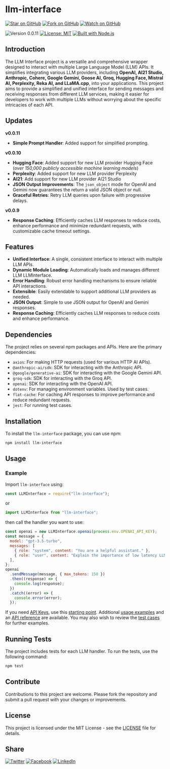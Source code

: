 # llm-interface

[![Star on GitHub](https://img.shields.io/github/stars/samestrin/llm-interface?style=social)](https://github.com/samestrin/llm-interface/stargazers) [![Fork on GitHub](https://img.shields.io/github/forks/samestrin/llm-interface?style=social)](https://github.com/samestrin/llm-interface/network/members) [![Watch on GitHub](https://img.shields.io/github/watchers/samestrin/llm-interface?style=social)](https://github.com/samestrin/llm-interface/watchers)

![Version 0.0.11](https://img.shields.io/badge/Version-0.0.11-blue) [![License: MIT](https://img.shields.io/badge/License-MIT-yellow.svg)](https://opensource.org/licenses/MIT) [![Built with Node.js](https://img.shields.io/badge/Built%20with-Node.js-green)](https://nodejs.org/)

## Introduction

The LLM Interface project is a versatile and comprehensive wrapper designed to interact with multiple Large Language Model (LLM) APIs. It simplifies integrating various LLM providers, including **OpenAI, AI21 Studio, Anthropic, Cohere, Google Gemini, Goose AI, Groq, Hugging Face, Mistral AI, Perplexity, Reka AI, and LLaMA.cpp**, into your applications. This project aims to provide a simplified and unified interface for sending messages and receiving responses from different LLM services, making it easier for developers to work with multiple LLMs without worrying about the specific intricacies of each API.

## Updates

**v0.0.11**

- **Simple Prompt Handler**: Added support for simplified prompting.

**v0.0.10**

- **Hugging Face**: Added support for new LLM provider Hugging Face (_over 150,000 publicly accessible machine learning models_)
- **Perplexity**: Added support for new LLM provider Perplexity
- **AI21**: Add support for new LLM provider AI21 Studio
- **JSON Output Improvements**: The `json_object` mode for OpenAI and Gemini now guarantees the return a valid JSON object or null.
- **Graceful Retries**: Retry LLM queries upon failure with progressive delays.

**v0.0.9**

- **Response Caching**: Efficiently caches LLM responses to reduce costs, enhance performance and minimize redundant requests, with customizable cache timeout settings.

## Features

- **Unified Interface**: A single, consistent interface to interact with multiple LLM APIs.
- **Dynamic Module Loading**: Automatically loads and manages different LLM LLMInterface.
- **Error Handling**: Robust error handling mechanisms to ensure reliable API interactions.
- **Extensible**: Easily extendable to support additional LLM providers as needed.
- **JSON Output**: Simple to use JSON output for OpenAI and Gemini responses.
- **Response Caching**: Efficiently caches LLM responses to reduce costs and enhance performance.

## Dependencies

The project relies on several npm packages and APIs. Here are the primary dependencies:

- `axios`: For making HTTP requests (used for various HTTP AI APIs).
- `@anthropic-ai/sdk`: SDK for interacting with the Anthropic API.
- `@google/generative-ai`: SDK for interacting with the Google Gemini API.
- `groq-sdk`: SDK for interacting with the Groq API.
- `openai`: SDK for interacting with the OpenAI API.
- `dotenv`: For managing environment variables. Used by test cases.
- `flat-cache`: For caching API responses to improve performance and reduce redundant requests.
- `jest`: For running test cases.

## Installation

To install the `llm-interface` package, you can use npm:

```bash
npm install llm-interface
```

## Usage

### Example

Import `llm-interface` using:

```javascript
const LLMInterface = require("llm-interface");
```

or

```javascript
import LLMInterface from "llm-interface";
```

then call the handler you want to use:

```javascript
const openai = new LLMInterface.openai(process.env.OPENAI_API_KEY);
const message = {
  model: "gpt-3.5-turbo",
  messages: [
    { role: "system", content: "You are a helpful assistant." },
    { role: "user", content: "Explain the importance of low latency LLMs." },
  ],
};
openai
  .sendMessage(message, { max_tokens: 150 })
  .then((response) => {
    console.log(response);
  })
  .catch((error) => {
    console.error(error);
  });
```

If you need [API Keys](/docs/APIKEYS.md), use this [starting point](/docs/APIKEYS.md). Additional [usage examples](/docs/USAGE.md) and an [API reference](/docs/API.md) are available. You may also wish to review the [test cases](/test/) for further examples.

## Running Tests

The project includes tests for each LLM handler. To run the tests, use the following command:

```bash
npm test
```

## Contribute

Contributions to this project are welcome. Please fork the repository and submit a pull request with your changes or improvements.

## License

This project is licensed under the MIT License - see the [LICENSE](/LICENSE) file for details.

## Share

[![Twitter](https://img.shields.io/badge/X-Tweet-blue)](https://twitter.com/intent/tweet?text=Check%20out%20this%20awesome%20project!&url=https://github.com/samestrin/llm-interface) [![Facebook](https://img.shields.io/badge/Facebook-Share-blue)](https://www.facebook.com/sharer/sharer.php?u=https://github.com/samestrin/llm-interface) [![LinkedIn](https://img.shields.io/badge/LinkedIn-Share-blue)](https://www.linkedin.com/sharing/share-offsite/?url=https://github.com/samestrin/llm-interface)
